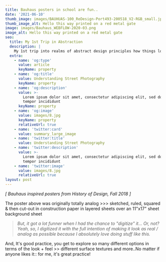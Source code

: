 ```yaml
---
title: Bauhaus posters in school are fun..
date: '2021-06-10'
thumb_image: images/BAUHUAS-100_ReDesign-Port493-200518_V2-RGB_small.jpg
thumb_image_alt: Hello this way printed on a red metal gate
image: images/Bauhaus_WEBFLOW-2020-03.png
image_alt: Hello this way printed on a red metal gate
seo:
  title: My 1st Trip in Abstraction
  description: |
    My 1st trip into realms of abstract design principles how things look
  extra:
    - name: 'og:type'
      value: article
      keyName: property
    - name: 'og:title'
      value: Understanding Street Photography
      keyName: property
    - name: 'og:description'
      value: >-
        Lorem ipsum dolor sit amet, consectetur adipiscing elit, sed do eiusmod
        tempor incididunt
      keyName: property
    - name: 'og:image'
      value: images/8.jpg
      keyName: property
      relativeUrl: true
    - name: 'twitter:card'
      value: summary_large_image
    - name: 'twitter:title'
      value: Understanding Street Photography
    - name: 'twitter:description'
      value: >-
        Lorem ipsum dolor sit amet, consectetur adipiscing elit, sed do eiusmod
        tempor incididunt
    - name: 'twitter:image'
      value: images/8.jpg
      relativeUrl: true
layout: post
---
```

*\[ Bauhaus inspired posters from History of Design, Fall 2018 ]*

The poster above was originally totally analog >>> sketched, ruled, squared & then cut-out in construction paper in layered sheets over an 11"x17" sheet background sheet

> *But, it got a lot funner when I had the chance to "digitize" it... Or, not? Yeah, so, I digitized it with the full intention of making it look as real / analog as possible because I absolutely love doing stuff like this.*

And, It's good practice, you get to explore so many different options in terms of the look + feel >> different surface textures and more..No matter if anyone likes it:: for me, it's great practice!
